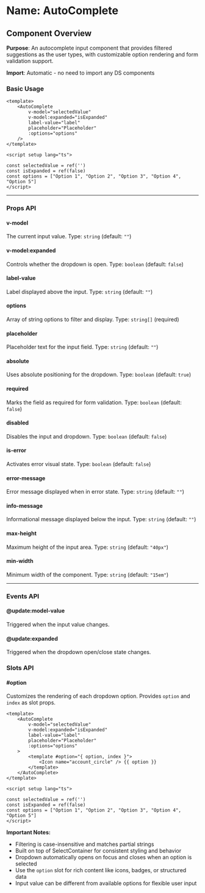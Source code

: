 # Name: AutoComplete
## Component Overview

**Purpose**: An autocomplete input component that provides filtered suggestions as the user types, with customizable option rendering and form validation support.

**Import**: Automatic - no need to import any DS components

### Basic Usage

```vue
<template>
    <AutoComplete 
        v-model="selectedValue"
        v-model:expanded="isExpanded"
        label-value="label"
        placeholder="Placeholder"
        :options="options"
    />
</template>

<script setup lang="ts">

const selectedValue = ref('')
const isExpanded = ref(false)
const options = ["Option 1", "Option 2", "Option 3", "Option 4", "Option 5"]
</script>
```

---

### Props API

#### v-model
The current input value. Type: `string` (default: `""`)

#### v-model:expanded
Controls whether the dropdown is open. Type: `boolean` (default: `false`)

#### label-value
Label displayed above the input. Type: `string` (default: `""`)

#### options
Array of string options to filter and display. Type: `string[]` (required)

#### placeholder
Placeholder text for the input field. Type: `string` (default: `""`)

#### absolute
Uses absolute positioning for the dropdown. Type: `boolean` (default: `true`)

#### required
Marks the field as required for form validation. Type: `boolean` (default: `false`)

#### disabled
Disables the input and dropdown. Type: `boolean` (default: `false`)

#### is-error
Activates error visual state. Type: `boolean` (default: `false`)

#### error-message
Error message displayed when in error state. Type: `string` (default: `""`)

#### info-message
Informational message displayed below the input. Type: `string` (default: `""`)

#### max-height
Maximum height of the input area. Type: `string` (default: `"40px"`)

#### min-width
Minimum width of the component. Type: `string` (default: `"15em"`)

---

### Events API

#### @update:model-value
Triggered when the input value changes.

#### @update:expanded
Triggered when the dropdown open/close state changes.

### Slots API

#### #option
Customizes the rendering of each dropdown option. Provides `option` and `index` as slot props.

```vue
<template>
    <AutoComplete
        v-model="selectedValue"
        v-model:expanded="isExpanded"
        label-value="label"
        placeholder="Placeholder"
        :options="options"
    >
        <template #option="{ option, index }">
            <Icon name="account_circle" /> {{ option }}
        </template>
    </AutoComplete>
</template>

<script setup lang="ts">

const selectedValue = ref('')
const isExpanded = ref(false)
const options = ["Option 1", "Option 2", "Option 3", "Option 4", "Option 5"]
</script>
```

**Important Notes:**
- Filtering is case-insensitive and matches partial strings
- Built on top of SelectContainer for consistent styling and behavior
- Dropdown automatically opens on focus and closes when an option is selected
- Use the `option` slot for rich content like icons, badges, or structured data
- Input value can be different from available options for flexible user input